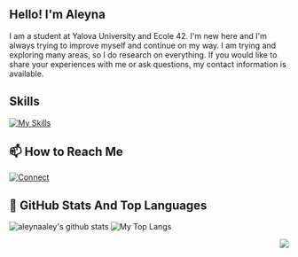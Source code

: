 ## Hello! I'm Aleyna 
I am a student at Yalova University and Ecole 42. I'm new here and I'm always trying to improve myself and continue on my way. I am trying and exploring many areas, so I do research on everything. If you would like to share your experiences with me or ask questions, my contact information is available.
## Skills
[![My Skills](https://skillicons.dev/icons?i=c,cpp,py,java,linux,git,flutter,dart,mysql)](https://skillicons.dev)
## 📫 How to Reach Me 
[![Connect](https://skillicons.dev/icons?i=linkedin)](https://www.linkedin.com/in/aleynaaley)


## 📌 GitHub Stats And Top Languages

<p float="center">
  <img  src="https://github-readme-stats.vercel.app/api?username=aleynaaley&show_icons=true&count_private=true&hide=contribs,issues" alt="aleynaaley's github stats" />

  <img  src="https://github-readme-stats.vercel.app/api/top-langs/?username=aleynaaley&layout=compact&hide=html,css" alt="My Top Langs" />
</p>

<p align="right"> <img src="https://komarev.com/ghpvc/?username=aleynaaley&label=Profile%20views&color=0e75b6&style=flat"/> </p>
